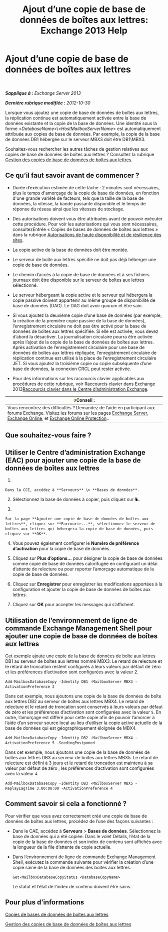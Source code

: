 ﻿---
title: 'Ajout d’une copie de base de données de boîtes aux lettres: Exchange 2013 Help'
TOCTitle: Ajout d’une copie de base de données de boîtes aux lettres
ms:assetid: 784bf48f-8af5-422c-a63f-2f01fc0cf151
ms:mtpsurl: https://technet.microsoft.com/fr-fr/library/Dd298080(v=EXCHG.150)
ms:contentKeyID: 50478507
ms.date: 05/23/2018
mtps_version: v=EXCHG.150
ms.translationtype: MT
---

# Ajout d’une copie de base de données de boîtes aux lettres

 

_**Sapplique à :** Exchange Server 2013_

_**Dernière rubrique modifiée :** 2012-10-30_

Lorsque vous ajoutez une copie de base de données de boîtes aux lettres, la réplication continue est automatiquement activée entre la base de données existante et la copie de la base de données. Une identité sous la forme \<*DatabaseName*\>\\\<*HostMailboxServerName*\> est automatiquement attribuée aux copies de base de données. Par exemple, la copie de la base de données DB1 hébergée sur le serveur MBX3 doit être DB1\\MBX3.

Souhaitez-vous rechercher les autres tâches de gestion relatives aux copies de base de données de boîtes aux lettres ? Consultez la rubrique [Gestion des copies de base de données de boîtes aux lettres](managing-mailbox-database-copies-exchange-2013-help.md).

## Ce qu’il faut savoir avant de commencer ?

  - Durée d’exécution estimée de cette tâche : 2 minutes sont nécessaires, plus le temps d'amorçage de la copie de base de données, en fonction d'une grande variété de facteurs, tels que la taille de la base de données, la vitesse, la bande passante disponible et le temps de réponse du réseau ainsi que les vitesses de stockage.

  - Des autorisations doivent vous être attribuées avant de pouvoir exécuter cette procédure. Pour voir les autorisations qui vous sont nécessaires, consultezEntrée « Copies de bases de données de boîtes aux lettres » dans la rubrique [Autorisations de haute disponibilité et de résilience des sites](high-availability-and-site-resilience-permissions-exchange-2013-help.md).

  - La copie active de la base de données doit être montée.

  - Le serveur de boîte aux lettres spécifié ne doit pas déjà héberger une copie de base de données.

  - Le chemin d’accès à la copie de base de données et à ses fichiers journaux doit être disponible sur le serveur de boîtes aux lettres sélectionné.

  - Le serveur hébergeant la copie active et le serveur qui hébergera la copie passive doivent appartenir au même groupe de disponibilité de base de données (DAG). Le DAG doit avoir quorum et être sain.

  - Si vous ajoutez la deuxième copie d’une base de données (par exemple, la création de la première copie passive de la base de données), l’enregistrement circulaire ne doit pas être activé pour la base de données de boîtes aux lettres spécifiée. Si elle est activée, vous devez d’abord la désactiver. La journalisation circulaire pourra être activée après l’ajout de la copie de la base de données de boîtes aux lettres. Après activation de l’enregistrement circulaire pour une base de données de boîtes aux lettres répliquée, l’enregistrement circulaire de réplication continue est utilisé à la place de l’enregistrement circulaire JET. Si vous ajoutez la troisième copie ou copie subséquente d’une base de données, la connexion CRCL peut rester activée.

  - Pour des informations sur les raccourcis clavier applicables aux procédures de cette rubrique, voir Raccourcis clavier dans Exchange 2013[Raccourcis clavier dans le Centre d’administration Exchange](keyboard-shortcuts-in-the-exchange-admin-center-exchange-online-protection-help.md).

<table>
<thead>
<tr class="header">
<th><img src="images/Bb125224.tip(EXCHG.150).gif" title="Conseil" alt="Conseil" />Conseil :</th>
</tr>
</thead>
<tbody>
<tr class="odd">
<td>Vous rencontrez des difficultés ? Demandez de l’aide en participant aux forums Exchange. Visitez les forums sur les pages <a href="https://go.microsoft.com/fwlink/p/?linkid=60612">Exchange Server</a>, <a href="https://go.microsoft.com/fwlink/p/?linkid=267542">Exchange Online</a>, et <a href="https://go.microsoft.com/fwlink/p/?linkid=285351">Exchange Online Protection</a>..</td>
</tr>
</tbody>
</table>


## Que souhaitez-vous faire ?

## Utiliser le Centre d’administration Exchange (EAC) pour ajouter une copie de la base de données de boîtes aux lettres

1.  
    
    Dans la CCE, accédez à **Serveurs** \> **Bases de données**.

2.  Sélectionnez la base de données à copier, puis cliquez sur ![Ajouter une copie de base de données](images/Dd298080.435c15ff-abf2-4de8-b280-f053db1afa13(EXCHG.150).gif "Ajouter une copie de base de données").

3.  
    
    Sur la page **Ajouter une copie de base de données de boîtes aux lettres**, cliquez sur **Parcourir...**, sélectionnez le serveur de boîtes aux lettres qui hébergera la copie de base de données, puis cliquez sur **OK**.

4.  Vous pouvez également configurer le **Numéro de préférence d’activation** pour la copie de base de données.

5.  Cliquez sur **Plus d’options…** pour désigner la copie de base de données comme copie de base de données calorifugée en configurant un délai d’attente de relecture ou pour reporter l’amorçage automatique de la copie de base de données.

6.  Cliquez sur **Enregistrer** pour enregistrer les modifications apportées à la configuration et ajouter la copie de base de données de boîtes aux lettres.

7.  Cliquez sur **OK** pour accepter les messages qui s’affichent.

## Utilisation de l’environnement de ligne de commande Exchange Management Shell pour ajouter une copie de base de données de boîtes aux lettres

Cet exemple ajoute une copie de la base de données de boîte aux lettres DB1 au serveur de boîtes aux lettres nommé MBX3. Le retard de relecture et le retard de troncation restent configurés à leurs valeurs par défaut de zéro et les préférences d’activation sont configurées avec la valeur 2.

    Add-MailboxDatabaseCopy -Identity DB1 -MailboxServer MBX3 -ActivationPreference 2

Dans cet exemple, nous ajoutons une copie de la base de données de boîte aux lettres DB2 au serveur de boîtes aux lettres MBX4. Le retard de relecture et le retard de troncation sont conservés à leurs valeurs par défaut de zéro et les préférences d’activation sont configurées avec la valeur `5`. En outre, l’amorçage est différé pour cette copie afin de pouvoir l’amorcer à l’aide d’un serveur source local au lieu d’utiliser la copie active actuelle de la base de données qui est géographiquement éloignée de MBX4.

    Add-MailboxDatabaseCopy -Identity DB2 -MailboxServer MBX4 -ActivationPreference 5 -SeedingPostponed

Dans cet exemple, nous ajoutons une copie de la base de données de boîtes aux lettres DB3 au serveur de boîtes aux lettres MBX5. Le retard de relecture est défini à 3 jours et le retard de troncation est maintenu à sa valeur par défaut de zéro ; les préférences d’activation sont configurées avec la valeur `4`.

    Add-MailboxDatabaseCopy -Identity DB3 -MailboxServer MBX5 -ReplayLagTime 3.00:00:00 -ActivationPreference 4

## Comment savoir si cela a fonctionné ?

Pour vérifier que vous avez correctement créé une copie de base de données de boîtes aux lettres, procédez de l’une des façons suivantes :

  - Dans le CAE, accédez à **Serveurs** \> **Bases de données**. Sélectionnez la base de données qui a été copiée. Dans le volet Détails, l’état de la copie de la base de données et son index de contenu sont affichés avec la longueur de la file d’attente de copie actuelle.

  - Dans l’environnement de ligne de commande Exchange Management Shell, exécutez la commande suivante pour vérifier la création d’une copie saine de la base de données des boîtes aux lettres.
    
        Get-MailboxDatabaseCopyStatus <DatabaseCopyName>
    
    Le statut et l’état de l’index de contenu doivent être sains.

## Pour plus d’informations

[Copies de bases de données de boîtes aux lettres](mailbox-database-copies-exchange-2013-help.md)

[Gestion des copies de base de données de boîtes aux lettres](managing-mailbox-database-copies-exchange-2013-help.md)

